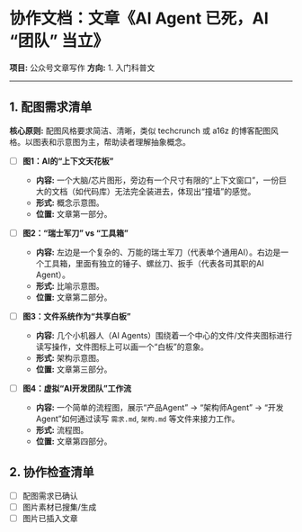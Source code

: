 
# 协作文档：文章《AI Agent 已死，AI “团队” 当立》

**项目:** 公众号文章写作
**方向:** 1. 入门科普文

---

## 1. 配图需求清单

**核心原则:** 配图风格要求简洁、清晰，类似 techcrunch 或 a16z 的博客配图风格。以图表和示意图为主，帮助读者理解抽象概念。

- [ ] **图1：AI的“上下文天花板”**
  - **内容:** 一个大脑/芯片图形，旁边有一个尺寸有限的“上下文窗口”，一份巨大的文档（如代码库）无法完全装进去，体现出“撞墙”的感觉。
  - **形式:** 概念示意图。
  - **位置:** 文章第一部分。

- [ ] **图2：“瑞士军刀” vs “工具箱”**
  - **内容:** 左边是一个复杂的、万能的瑞士军刀（代表单个通用AI）。右边是一个工具箱，里面有独立的锤子、螺丝刀、扳手（代表各司其职的AI Agent）。
  - **形式:** 比喻示意图。
  - **位置:** 文章第二部分。

- [ ] **图3：文件系统作为“共享白板”**
  - **内容:** 几个小机器人（AI Agents）围绕着一个中心的文件/文件夹图标进行读写操作，文件图标上可以画一个“白板”的意象。
  - **形式:** 架构示意图。
  - **位置:** 文章第三部分。

- [ ] **图4：虚拟“AI开发团队”工作流**
  - **内容:** 一个简单的流程图，展示“产品Agent” -> “架构师Agent” -> “开发Agent”如何通过读写 `需求.md`, `架构.md` 等文件来接力工作。
  - **形式:** 流程图。
  - **位置:** 文章第四部分。

## 2. 协作检查清单

- [ ] 配图需求已确认
- [ ] 图片素材已搜集/生成
- [ ] 图片已插入文章
